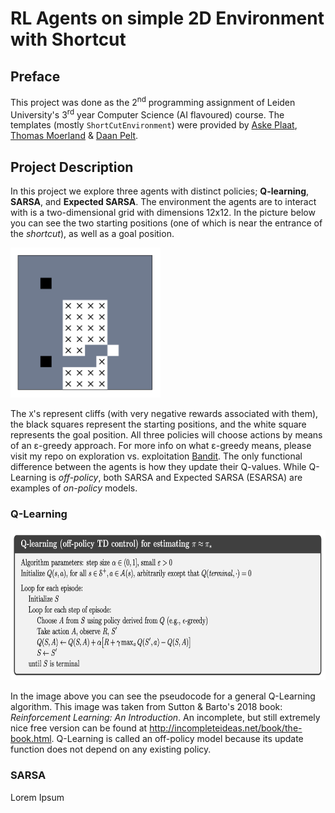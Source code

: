 # RL Agents on simple 2D Environment with Shortcut

## Preface
This project was done as the 2<sup>nd</sup> programming assignment of Leiden University's 3<sup>rd</sup> year Computer Science (AI flavoured) course.
The templates (mostly `ShortCutEnvironment`) were provided by [Aske Plaat](https://www.universiteitleiden.nl/en/staffmembers/aske-plaat#tab-1), [Thomas Moerland](https://www.universiteitleiden.nl/medewerkers/thomas-moerland#tab-1) & [Daan Pelt](https://www.universiteitleiden.nl/en/staffmembers/daan-pelt#tab-1).

## Project Description
In this project we explore three agents with distinct policies; **Q-learning**, **SARSA**, and **Expected SARSA**.
The environment the agents are to interact with is a two-dimensional grid with dimensions 12x12.
In the picture below you can see the two starting positions (one of which is near the entrance of the *shortcut*), as well as a goal position.

<img src='https://github.com/Josef-Hlink/ShortCut/blob/main/supplementary/env.png' alt='Environment' width='240' height='240'>

The `X`'s represent cliffs (with very negative rewards associated with them), the black squares represent the starting positions, and the white square represents the goal position.
All three policies will choose actions by means of an ε-greedy approach.
For more info on what ε-greedy means, please visit my repo on exploration vs. exploitation [Bandit](https://github.com/Josef-Hlink/Bandit).
The only functional difference between the agents is how they update their Q-values.
While Q-Learning is _off-policy_, both SARSA and Expected SARSA (ESARSA) are examples of _on-policy_ models.

### Q-Learning
<img src='https://github.com/Josef-Hlink/ShortCut/blob/main/supplementary/QL-pseudo.png' alt='Pseudo code for Q Learning algorithm' height='240'></img>

In the image above you can see the pseudocode for a general Q-Learning algorithm.
This image was taken from Sutton & Barto's 2018 book: _Reinforcement Learning: An Introduction_.
An incomplete, but still extremely nice free version can be found at http://incompleteideas.net/book/the-book.html.
Q-Learning is called an off-policy model because its update function does not depend on any existing policy.

### SARSA
Lorem Ipsum
